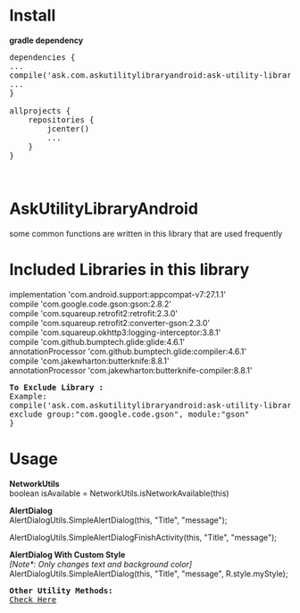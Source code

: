 # Install
<b>gradle dependency</b></br>
<pre>
dependencies {
...
compile('ask.com.askutilitylibraryandroid:ask-utility-library:1.3')
...
}

allprojects {
    repositories {
        jcenter()
        ...
    }
}
</pre>
</br>

# AskUtilityLibraryAndroid
some common functions are written in this library that are used frequently

# Included Libraries in this library</br>
implementation 'com.android.support:appcompat-v7:27.1.1'</br>
compile 'com.google.code.gson:gson:2.8.2'</br>
compile 'com.squareup.retrofit2:retrofit:2.3.0'</br>
compile 'com.squareup.retrofit2:converter-gson:2.3.0'</br>
compile 'com.squareup.okhttp3:logging-interceptor:3.8.1'</br>
compile 'com.github.bumptech.glide:glide:4.6.1'</br>
annotationProcessor 'com.github.bumptech.glide:compiler:4.6.1'</br>
compile 'com.jakewharton:butterknife:8.8.1'</br>
annotationProcessor 'com.jakewharton:butterknife-compiler:8.8.1'</br>

<pre>
<b>To Exclude Library :</b>
Example: 
compile('ask.com.askutilitylibraryandroid:ask-utility-library:1.3'){
exclude group:"com.google.code.gson", module:"gson"
}
</pre>

# Usage 
<b>NetworkUtils</b></br>
boolean isAvailable = NetworkUtils.isNetworkAvailable(this)

<b>AlertDialog</b></br>
AlertDialogUtils.SimpleAlertDialog(this, "Title", "message");</br>

AlertDialogUtils.SimpleAlertDialogFinishActivity(this, "Title", "message");</br>

<b>AlertDialog With Custom Style</b></br>
<i>[Note*: Only changes text and background color]</i></br>
AlertDialogUtils.SimpleAlertDialog(this, "Title", "message", R.style.myStyle);</br>

<pre>
<b>Other Utility Methods:</b>
<a href="https://github.com/akashk1992/AskUtilityLibraryAndroid/blob/master/app/src/main/java/ask/com/askutilitylibraryandroid/AskUtility.java">Check Here</a>
</pre>
